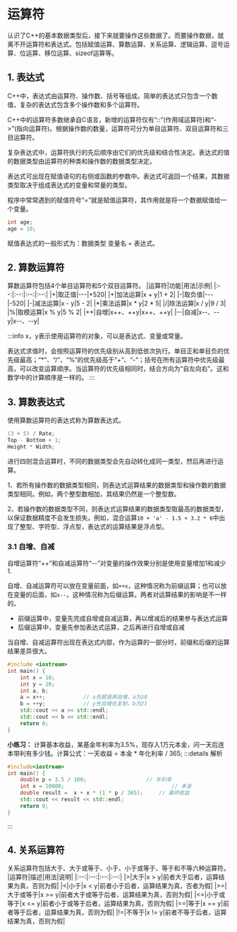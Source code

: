 # 运算符
认识了C++的基本数据类型后，接下来就要操作这些数据了。而要操作数据，就离不开运算符和表达式。包括赋值运算、算数运算、关系运算、逻辑运算、逗号运算、位运算、移位运算、sizeof运算等。

## 1. 表达式
C++中，表达式由运算符、操作数、括号等组成。简单的表达式只包含一个数值，复杂的表达式包含多个操作数和多个运算符。

C++中的运算符多数继承自C语言，新增的运算符仅有“::”(作用域运算符)和“->”(指向运算符)。根据操作数的数量，运算符可分为单目运算符、双目运算符和三目运算符。

复杂表达式中，运算符执行的先后顺序由它们的优先级和结合性决定。表达式的值的数据类型由运算符的种类和操作数的数据类型决定。

表达式可出现在赋值语句的右侧或函数的参数中。表达式可返回一个结果，其数据类型取决于组成表达式的变量和常量的类型。

程序中常常遇到的赋值符号“=”就是赋值运算符，其作用就是将一个数据赋值给一个变量。
```cpp
int age;
age = 10;
```
赋值表达式的一般形式为：数据类型 变量名 = 表达式。 

## 2. 算数运算符
算数运算符包括4个单目运算符和5个双目运算符。
|运算符|功能|用法|示例|
|:--:|:--:|:--:|:--:|
|+|取正值|---|+520|
|+|加法运算|x + y|1 + 2|
|-|取负值|---|-520|
|-|减法运算|x - y|5 - 2|
|*|乘法运算|x * y|2 * 5|
|/|除法运算|x / y|9 / 3|
|%|取模运算|x % y|5 % 2|
|++|自增|x++、++y|x++、++y|
|--|自减|x--、--y|x--、--y|

:::info
x，y表示使用运算符的对象，可以是表达式、变量或常量。

表达式求值时，会按照运算符的优先级别从高到低依次执行。单目正和单目负的优先级最高；“*”、“/”、“%”的优先级高于“+”、“-”；括号在所有运算符中优先级最高，可以改变运算顺序。当运算符的优先级相同时，结合方向为“自左向右”。这和数学中的计算顺序是一样的。
:::

## 3. 算数表达式
使用算数运算符的表达式称为算数表达式。
```cpp
(3 + 5) / Rate;
Top - Bottom + 1;
Height * Width;
```
进行四则混合运算时，不同的数据类型会先自动转化成同一类型，然后再进行运算。

1、若所有操作数的数据类型相同，则表达式运算结果的数据类型和操作数的数据类型相同。例如，两个整型数相加，其结果仍然是一个整型数。

2、若操作数的数据类型不同，则表达式运算结果的数据类型取最高的数据类型，以保证数据精度不会发生损失。例如，混合运算`10 + 'a' - 1.5 + 3.2 * 6`中出现了整型、字符型、浮点型，表达式的运算结果是浮点型。

### 3.1 自增、自减
自增运算符“++”和自减运算符“--”对变量的操作效果分别是使用变量增加1和减少1.

自增、自减运算符可以放在变量前面，如`++x`，这种情况称为前缀运算；也可以放在变量的后面，如`x--`，这种情况称为后缀运算。两者对运算结果的影响是不一样的。

-	前缀运算中，变量先完成自增或自减运算，再以增减后的结果参与表达式运算
-	后缀运算中，变量先参加表达式运算，之后再进行自增或自减

当自增、自减运算符出现在表达式内部，作为运算的一部分时，前缀和后缀的运算结果差异很大。
```cpp
#include <iostream>
int main() {
	int x = 10;
	int y = 20;
	int a, b;
	a = x++;			// x先赋值再自增，a为10
	b = ++y;			// y先自增在复制，b为21
	std::cout << a << std::endl;
	std::cout << b << std::endl;
	return 0;
}
```
**小练习：**
计算基本收益，某基金年利率为3.5%，现存入1万元本金，问一天后连本带利有多少钱。计算公式：一天收益 = 本金 * 年化利率 / 365;
:::details 解析
```cpp
#include<iostream>
int main() {
	double p = 3.5 / 100; 					// 年利率
	int x = 10000;									// 本金
	double result =  x + x * (1 * p / 365);		// 最终收益
	std::cout << result << std::endl;
	return 0;
}
```
:::

## 4. 关系运算符
关系运算符包括大于、大于或等于、小于、小于或等于、等于和不等六种运算符。
|运算符|描述|用法|说明|
|:--:|:--:|:--:|:--:|
|>|大于|x > y|前者大于后者，运算结果为真，否则为假|
|<|小于|x < y|前者小于后者，运算结果为真，否者为假|
|>=|大于或等于|x >= y|前者大于或等于后者，运算结果为真，否则为假|
|<=|小于或等于|x <= y|前者小于或等于后者，运算结果为真，否则为假|
|==|等于|x == y|前者等于后者，运算结果为真，否则为假|
|!=|不等于|x != y|前者不等于后者，运算结果为真，否则为假|

 